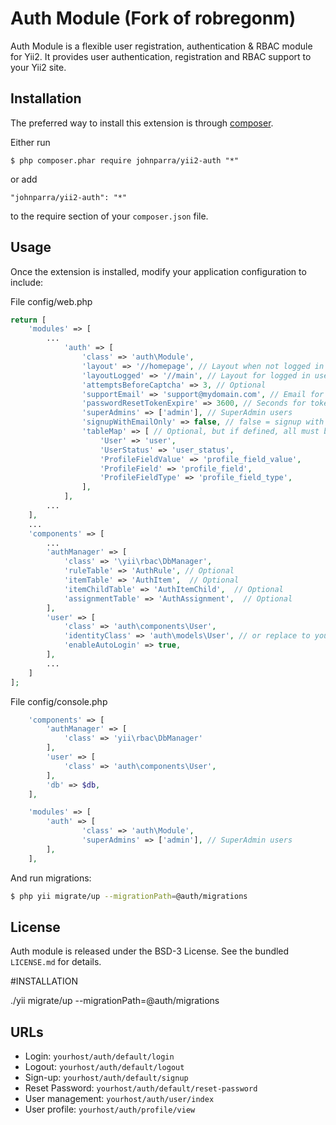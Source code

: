 Auth Module (Fork of robregonm)
===============================

Auth Module is a flexible user registration, authentication & RBAC module for Yii2. It provides user authentication, registration and RBAC support to your Yii2 site.

## Installation

The preferred way to install this extension is through [composer](http://getcomposer.org/download/).

Either run

```
$ php composer.phar require johnparra/yii2-auth "*"
```

or add

```
"johnparra/yii2-auth": "*"
```

to the require section of your `composer.json` file.

## Usage

Once the extension is installed, modify your application configuration to include:

File config/web.php

```php
return [
	'modules' => [
	    ...
	        'auth' => [
	            'class' => 'auth\Module',
	            'layout' => '//homepage', // Layout when not logged in yet
	            'layoutLogged' => '//main', // Layout for logged in users
	            'attemptsBeforeCaptcha' => 3, // Optional
	            'supportEmail' => 'support@mydomain.com', // Email for notifications
	            'passwordResetTokenExpire' => 3600, // Seconds for token expiration
	            'superAdmins' => ['admin'], // SuperAdmin users
	            'signupWithEmailOnly' => false, // false = signup with username + email, true = only email signup
	            'tableMap' => [ // Optional, but if defined, all must be declared
	                'User' => 'user',
	                'UserStatus' => 'user_status',
	                'ProfileFieldValue' => 'profile_field_value',
	                'ProfileField' => 'profile_field',
	                'ProfileFieldType' => 'profile_field_type',
	            ],
	        ],
	    ...
	],
	...
	'components' => [
	    ...
		'authManager' => [
			'class' => '\yii\rbac\DbManager',
			'ruleTable' => 'AuthRule', // Optional
			'itemTable' => 'AuthItem',  // Optional
			'itemChildTable' => 'AuthItemChild',  // Optional
			'assignmentTable' => 'AuthAssignment',  // Optional
		],
		'user' => [
			'class' => 'auth\components\User',
			'identityClass' => 'auth\models\User', // or replace to your custom identityClass
			'enableAutoLogin' => true,
		],
	    ...
	]
];
```

File config/console.php
```php
    'components' => [
        'authManager' => [
            'class' => 'yii\rbac\DbManager'
        ],
        'user' => [
            'class' => 'auth\components\User',
        ],
        'db' => $db,
    ],

    'modules' => [
        'auth' => [
                'class' => 'auth\Module',
                'superAdmins' => ['admin'], // SuperAdmin users
        ],
    ],
```


And run migrations:

```bash
$ php yii migrate/up --migrationPath=@auth/migrations
```

## License

Auth module is released under the BSD-3 License. See the bundled `LICENSE.md` for details.

#INSTALLATION

./yii migrate/up --migrationPath=@auth/migrations

## URLs

* Login: `yourhost/auth/default/login`
* Logout: `yourhost/auth/default/logout`
* Sign-up: `yourhost/auth/default/signup`
* Reset Password: `yourhost/auth/default/reset-password`
* User management: `yourhost/auth/user/index`
* User profile: `yourhost/auth/profile/view`

